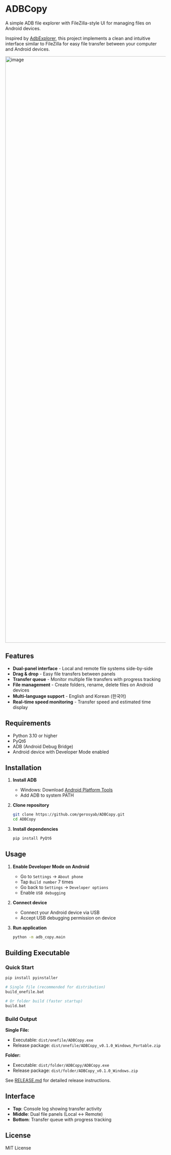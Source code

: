 # ADBCopy

A simple ADB file explorer with FileZilla-style UI for managing files on Android devices.

Inspired by [AdbExplorer](https://github.com/gregko/AdbExplorer), this project implements a clean and intuitive interface similar to FileZilla for easy file transfer between your computer and Android devices.

<img width="2793" height="1841" alt="image" src="https://github.com/user-attachments/assets/7bd96a7f-3eb3-42bb-b473-38f165c9748d" />


## Features

- **Dual-panel interface** - Local and remote file systems side-by-side
- **Drag & drop** - Easy file transfers between panels
- **Transfer queue** - Monitor multiple file transfers with progress tracking
- **File management** - Create folders, rename, delete files on Android devices
- **Multi-language support** - English and Korean (한국어)
- **Real-time speed monitoring** - Transfer speed and estimated time display

## Requirements

- Python 3.10 or higher
- PyQt6
- ADB (Android Debug Bridge)
- Android device with Developer Mode enabled

## Installation

1. **Install ADB**
   - Windows: Download [Android Platform Tools](https://developer.android.com/tools/releases/platform-tools)
   - Add ADB to system PATH

2. **Clone repository**
   ```bash
   git clone https://github.com/gerosyab/ADBCopy.git
   cd ADBCopy
   ```

3. **Install dependencies**
   ```bash
   pip install PyQt6
   ```

## Usage

1. **Enable Developer Mode on Android**
   - Go to `Settings` → `About phone`
   - Tap `Build number` 7 times
   - Go back to `Settings` → `Developer options`
   - Enable `USB debugging`

2. **Connect device**
   - Connect your Android device via USB
   - Accept USB debugging permission on device

3. **Run application**
   ```bash
   python -m adb_copy.main
   ```

## Building Executable

### Quick Start
```bash
pip install pyinstaller

# Single file (recommended for distribution)
build_onefile.bat

# Or folder build (faster startup)
build.bat
```

### Build Output

**Single File:**
- Executable: `dist/onefile/ADBCopy.exe`
- Release package: `dist/onefile/ADBCopy_v0.1.0_Windows_Portable.zip`

**Folder:**
- Executable: `dist/folder/ADBCopy/ADBCopy.exe`
- Release package: `dist/folder/ADBCopy_v0.1.0_Windows.zip`

See [RELEASE.md](RELEASE.md) for detailed release instructions.

## Interface

- **Top**: Console log showing transfer activity
- **Middle**: Dual file panels (Local ↔ Remote)
- **Bottom**: Transfer queue with progress tracking

## License

MIT License

